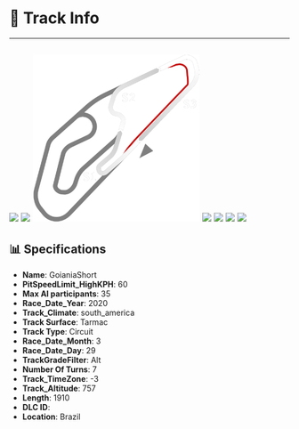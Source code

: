 # 🏁 Track Info

---
![](image_1.jpg)
![](image_2.jpg)
![](image_3.jpg)
![](image_4.jpg)
![](image_5.jpg)
![](image_6.jpg)
![](image_7.jpg)
---

## 📊 Specifications

- **Name**: GoianiaShort
- **PitSpeedLimit_HighKPH**: 60
- **Max AI participants**: 35
- **Race_Date_Year**: 2020
- **Track_Climate**: south_america
- **Track Surface**: Tarmac
- **Track Type**: Circuit
- **Race_Date_Month**: 3
- **Race_Date_Day**: 29
- **TrackGradeFilter**: Alt
- **Number Of Turns**: 7
- **Track_TimeZone**: -3
- **Track_Altitude**: 757
- **Length**: 1910
- **DLC ID**: 
- **Location**: Brazil
